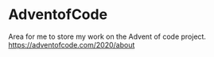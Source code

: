 # AdventofCode
Area for me to store my work on the Advent of code project. https://adventofcode.com/2020/about
